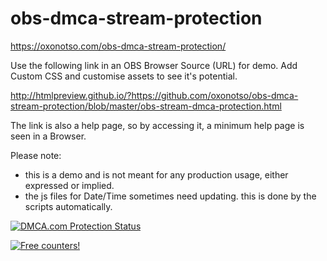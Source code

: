 # obs-dmca-stream-protection
https://oxonotso.com/obs-dmca-stream-protection/

Use the following link in an OBS Browser Source (URL) for demo.
Add Custom CSS and customise assets to see it's potential.

http://htmlpreview.github.io/?https://github.com/oxonotso/obs-dmca-stream-protection/blob/master/obs-stream-dmca-protection.html

The link is also a help page, so by accessing it, a minimum help page is seen in a Browser.

Please note:
- this is a demo and is not meant for any production usage, either expressed or implied.
- the js files for Date/Time sometimes need updating. this is done by the scripts automatically.

<a href="//www.dmca.com/Protection/Status.aspx?ID=ff7c043b-f6f5-4724-8c30-94f09e56ced3&refurl=https://github.com/oxonotso/obs-dmca-stream-protection" title="DMCA.com Protection Status" class="dmca-badge"> <img src ="https://images.dmca.com/Badges/DMCA_badge_grn_100w.png?ID=ff7c043b-f6f5-4724-8c30-94f09e56ced3"  alt="DMCA.com Protection Status" /></a>

<a href="https://info.flagcounter.com/0lno"><img src="https://s01.flagcounter.com/count2/0lno/bg_FFFFFF/txt_000000/border_CCCCCC/columns_3/maxflags_9/viewers_3/labels_0/pageviews_0/flags_0/percent_1/" alt="Free counters!" border="0"></a>
